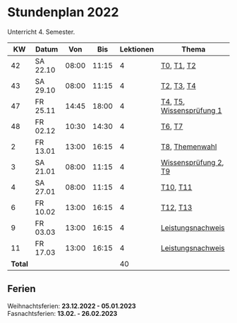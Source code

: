 # Stundenplan 2022

Unterricht 4. Semester.

| KW        | Datum    | Von   | Bis   | Lektionen | Thema                                                                          |
| --------- | -------- | ----- | ----- | --------- | ------------------------------------------------------------------------------ |
| 42        | SA 22.10 | 08:00 | 11:15 | 4         | [T0](topic-0/README.md), [T1](topic-1/README.md), [T2](topic-2/README.md)      |
| 43        | SA 29.10 | 08:00 | 11:15 | 4         | [T2](topic-2/README.md), [T3](topic-3/README.md), [T4](topic-4/README.md)      |
| 47        | FR 25.11 | 14:45 | 18:00 | 4         | [T4](topic-4/README.md), [T5](topic-5/README.md), [Wissensprüfung 1](exam1.md) |
| 48        | FR 02.12 | 10:30 | 14:30 | 4         | [T6](topic-6/README.md), [T7](topic-7/README.md)                               |
| 2         | FR 13.01 | 13:00 | 16:15 | 4         | [T8](topic-8/README.md), [Themenwahl](exam3.md#Themenwahl)                     |
| 3         | SA 21.01 | 08:00 | 11:15 | 4         | [Wissensprüfung 2](exam2.md), [T9](topic-9/README.md)                          |
| 4         | SA 27.01 | 08:00 | 11:15 | 4         | [T10](topic-10/README.md), [T11](topic-11/README.md)                           |
| 6         | FR 10.02 | 13:00 | 16:15 | 4         | [T12](topic-12/README.md), [T13](topic-13/README.md)                           |
| 9         | FR 03.03 | 13:00 | 16:15 | 4         | [Leistungsnachweis](exam.md#leistungsnachweis)                                 |
| 11        | FR 17.03 | 13:00 | 16:15 | 4         | [Leistungsnachweis](exam.md#leistungsnachweis)                                 |
| **Total** |          |       |       | 40        |                                                                                |
<!-- TBLFM: @>$5=sum(@I..@-1) -->

## Ferien

Weihnachtsferien: **23.12.2022 - 05.01.2023**\
Fasnachtsferien: **13.02. - 26.02.2023**
